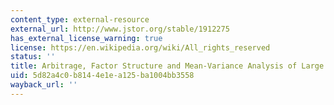 ```yaml
---
content_type: external-resource
external_url: http://www.jstor.org/stable/1912275
has_external_license_warning: true
license: https://en.wikipedia.org/wiki/All_rights_reserved
status: ''
title: Arbitrage, Factor Structure and Mean-Variance Analysis of Large Asset Markets
uid: 5d82a4c0-b814-4e1e-a125-ba1004bb3558
wayback_url: ''
---
```

